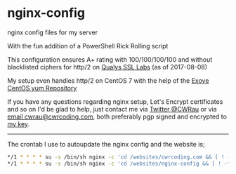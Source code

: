 # nginx-config
nginx config files for my server

With the fun addition of a PowerShell Rick Rolling script

This configuration ensures A+ rating with 100/100/100/100 and without blacklisted ciphers for http/2 on [Qualys SSL Labs](https://www.ssllabs.com/ssltest/analyze.html?d=cwrcoding.com) (as of 2017-08-08)

My setup even handles http/2 on CentOS 7 with the help of the [Exove CentOS yum Repository](https://packages.exove.com/)

If you have any questions regarding nginx setup, Let's Encrypt certificates and so on I'd be glad to help, just contact me via [Twitter @CWRau](https://twitter.com/CWRau) or via [email cwrau@cwrcoding.com](mailto:cwrau@cwrcoding.com), both preferably pgp signed and encrypted to [my key](https://keybase.io/cwrau).
___

The crontab I use to autoupdate the nginx config and the website is;

```bash
*/1 * * * * su -s /bin/sh nginx -c 'cd /websites/cwrcoding.com && [ ! -f pause ] && /usr/bin/git fetch --all && /usr/bin /git reset --hard origin/$(git branch | sed -n -e "s/^\* \(.*\)/\1/p") && /usr/bin/git checkout $(git branch | sed -n -e "s/^\* \(.*\)/\1/ p")'
*/1 * * * * su -s /bin/sh nginx -c 'cd /websites/nginx-config && [ ! -f pause ] && /usr/bin/git fetch --all && /usr/bin /git reset --hard origin/$(git branch | sed -n -e "s/^\* \(.*\)/\1/p") && /usr/bin/git checkout $(git branch | sed -n -e "s/^\* \(.*\)/\1/ p") && sudo /usr/sbin/nginx -s reload'
```

